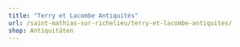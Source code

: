 ```yaml
---
title: "Terry et Lacombe Antiquités"
url: /saint-mathias-sur-richelieu/terry-et-lacombe-antiquites/
shop: Antiquitäten
---
```

